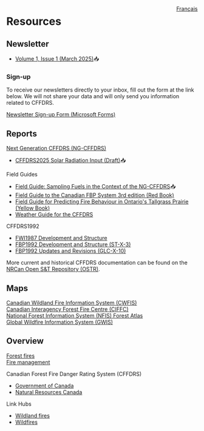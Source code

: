 <a href="https://cffdrs.github.io/website_fr/ressources/" target="_self" style="float: right;"> Français </a>

# Resources

## Newsletter
- [Volume 1, Issue 1 (March 2025)](../documents/Newsletter1_FWI2025_final.pdf)📥

### Sign-up
To receive our newsletters directly to your inbox, fill out the form at the link below. We will not share your data and will only send you information related to CFFDRS.

[Newsletter Sign-up Form (Microsoft Forms)](https://forms.office.com/r/jmT8HVrsK8)

## Reports
[Next Generation CFFDRS (NG-CFFDRS)](https://ostrnrcan-dostrncan.canada.ca/handle/1845/245411)

- [CFFDRS2025 Solar Radiation Input (Draft)](../documents/CFFDRS2025_Draft-Solar-Radiation-as-Input.pdf)📥

Field Guides

- [Field Guide: Sampling Fuels in the Context of the NG-CFFDRS](https://ca.nfis.org/fss/fss?command=retrieveByName&fileName=Field_Guide_of_NG_Protocol.pdf&fileNameSpace=docs/nfi&format=xml&promptToSave=true)📥
- [Field Guide to the Canadian FBP System 3rd edition (Red Book)](https://ostrnrcan-dostrncan.canada.ca/handle/1845/223682)
- [Field Guide for Predicting Fire Behaviour in Ontario's Tallgrass Prairie (Yellow Book)](https://ostrnrcan-dostrncan.canada.ca/handle/1845/246080)
- [Weather Guide for the CFFDRS](https://ostrnrcan-dostrncan.canada.ca/handle/1845/219568)

CFFDRS1992

- [FWI1987 Development and Structure](https://ostrnrcan-dostrncan.canada.ca/handle/1845/228434)
- [FBP1992 Development and Structure (ST-X-3)](https://ostrnrcan-dostrncan.canada.ca/handle/1845/235421)
- [FBP1992 Updates and Revisions (GLC-X-10)](https://ostrnrcan-dostrncan.canada.ca/handle/1845/247839)

More current and historical CFFDRS documentation can be found on the  
[NRCan Open S&T Repository (OSTR)](https://ostrnrcan-dostrncan.canada.ca/home).

## Maps
[Canadian Wildland Fire Information System (CWFIS)](https://cwfis.cfs.nrcan.gc.ca/home)  
[Canadian Interagency Forest Fire Centre (CIFFC)](https://ciffc.net)  
[National Forest Information System (NFIS) Forest Atlas](https://ca.nfis.org/map/atlas.html)  
[Global Wildfire Information System (GWIS)](https://gwis.jrc.ec.europa.eu/)

## Overview
[Forest fires](https://natural-resources.canada.ca/our-natural-resources/forests/wildland-fires-insects-disturbances/forest-fires/13143)  
[Fire management](https://natural-resources.canada.ca/our-natural-resources/forests/wildland-fires-insects-disturbances/forest-fires/fire-management/13157)

Canadian Forest Fire Danger Rating System (CFFDRS)

- [Government of Canada](https://natural-resources.canada.ca/our-natural-resources/forests/wildland-fires-insects-disturbances/canadian-forest-fire-danger-rating-system/14470)  
- [Natural Resources Canada](https://cwfis.cfs.nrcan.gc.ca/background/summary/fdr)

Link Hubs

- [Wildland fires](https://natural-resources.canada.ca/our-natural-resources/forests/wildland-fires-insects-disturbances/17598)  
- [Wildfires](https://www.canada.ca/en/public-safety-canada/campaigns/wildfires.html)
